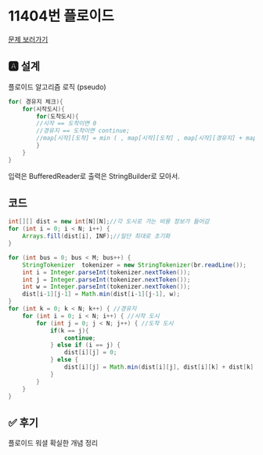 # 11404번 플로이드
[문제 보러가기](https://www.acmicpc.net/problem/11404)

## 🅰 설계
플로이드 알고리즘 로직
(pseudo)
```java
for( 경유지 체크){
	for(시작도시){
		for(도착도시){
		//시작 == 도착이면 0
		//경유지 == 도착이면 continue;
		//map[시작][도착] = min ( , map[시작][도착] , map[시작][경유지] + map[경유지][도착지]);
		}
	}
}
```
입력은 BufferedReader로 출력은 StringBuilder로 모아서.
## 코드

```java
int[][] dist = new int[N][N];//각 도시로 가는 비용 정보가 들어감
for (int i = 0; i < N; i++) {
    Arrays.fill(dist[i], INF);//일단 최대로 초기화
}

for (int bus = 0; bus < M; bus++) {
    StringTokenizer  tokenizer = new StringTokenizer(br.readLine());
    int i = Integer.parseInt(tokenizer.nextToken());
    int j = Integer.parseInt(tokenizer.nextToken());
    int w = Integer.parseInt(tokenizer.nextToken());
    dist[i-1][j-1] = Math.min(dist[i-1][j-1], w);
}
for (int k = 0; k < N; k++) { //경유지
    for (int i = 0; i < N; i++) { //시작 도시
        for (int j = 0; j < N; j++) { //도착 도시
            if(k == j){
                continue;
            } else if (i == j) {
                dist[i][j] = 0;
            } else {
                dist[i][j] = Math.min(dist[i][j], dist[i][k] + dist[k][j]);
            }
        }
    }
}
```


## ✅ 후기
플로이드 워셜 확실한 개념 정리

